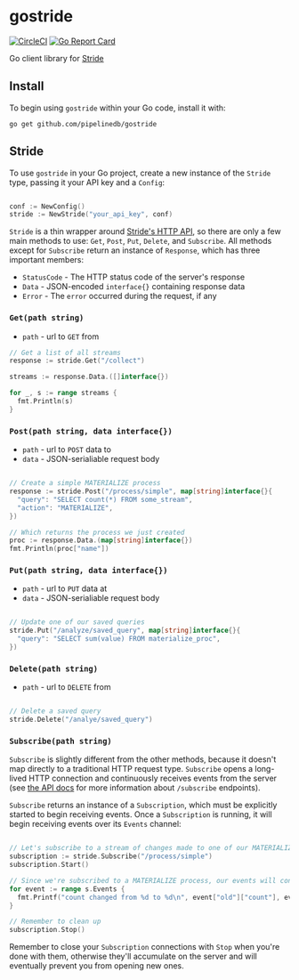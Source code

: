# gostride

[![CircleCI](https://circleci.com/gh/pipelinedb/gostride.svg?style=shield)](https://circleci.com/gh/pipelinedb/gostride)
[![Go Report Card](https://goreportcard.com/badge/pipelinedb/gostride)](https://goreportcard.com/report/pipelinedb/gostride) 

Go client library for [Stride](https://www.stride.io/docs)

## Install

To begin using `gostride` within your Go code, install it with:

```
go get github.com/pipelinedb/gostride
```

## Stride

To use `gostride` in your Go project, create a new instance of the `Stride` type, passing it your API key and a `Config`:

```go

conf := NewConfig()
stride := NewStride("your_api_key", conf)
```

`Stride` is a thin wrapper around [Stride's HTTP API](https://www.stride.io/docs), so there are only a few main methods
to use: `Get`, `Post`, `Put`, `Delete`, and `Subscribe`. All methods except for `Subscribe` return an instance of `Response`,
which has three important members:

* `StatusCode` - The HTTP status code of the server's response
* `Data` - JSON-encoded `interface{}` containing response data
* `Error` - The `error` occurred during the request, if any

### `Get(path string)`

* `path` - url to `GET` from

```go
// Get a list of all streams
response := stride.Get("/collect")

streams := response.Data.([]interface{})

for _, s := range streams {
  fmt.Println(s)
}
```

### `Post(path string, data interface{})`

* `path` - url to `POST` data to
* `data` - JSON-serialiable request body

```go

// Create a simple MATERIALIZE process
response := stride.Post("/process/simple", map[string]interface{}{
  "query": "SELECT count(*) FROM some_stream",
  "action": "MATERIALIZE",
})

// Which returns the process we just created
proc := response.Data.(map[string]interface{})
fmt.Println(proc["name"])
```

### `Put(path string, data interface{})`

* `path` - url to `PUT` data at
* `data` - JSON-serialiable request body

```go

// Update one of our saved queries
stride.Put("/analyze/saved_query", map[string]interface{}{
  "query": "SELECT sum(value) FROM materialize_proc",
})
```

### `Delete(path string)`

* `path` - url to `DELETE` from

```go

// Delete a saved query
stride.Delete("/analye/saved_query")

```

### `Subscribe(path string)`

`Subscribe` is slightly different from the other methods, because it doesn't map directly to a traditional HTTP request type. `Subscribe`
opens a long-lived HTTP connection and continuously receives events from the server (see [the API docs](https://www.stride.io/docs) for more
information about `/subscribe` endpoints).

`Subscribe` returns an instance of a `Subscription`, which must be explicitly started to begin receiving events. Once a `Subscription` is running, 
it will begin receiving events over its `Events` channel:

```go

// Let's subscribe to a stream of changes made to one of our MATERIALIZE processes
subscription := stride.Subscribe("/process/simple")
subscription.Start()

// Since we're subscribed to a MATERIALIZE process, our events will contain old and new rows representing an incremental update
for event := range s.Events {
  fmt.Printf("count changed from %d to %d\n", event["old"]["count"], event["new"]["count"])
}

// Remember to clean up
subscription.Stop()
```

Remember to close your `Subscription` connections with `Stop` when you're done with them, otherwise they'll accumulate on the server
and will eventually prevent you from opening new ones.

